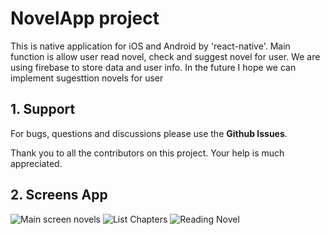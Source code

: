 # NovelApp project
This is native application for iOS and Android by 'react-native'. Main function is allow user read novel, check and suggest novel for user.
We are using firebase to store data and user info.
In the future I hope we can implement sugesttion novels for user

## 1. Support

For bugs, questions and discussions please use the **Github Issues**.

Thank you to all the contributors on this project. Your help is much appreciated.

## 2. Screens App

![Main screen novels](https://i.imgur.com/9wwBLKF.png)
![List Chapters](https://i.imgur.com/GT5oJhs.png)
![Reading Novel](https://i.imgur.com/aGhkGJp.png)

